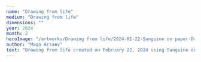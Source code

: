 ```yaml
---
name: "Drawing from life"
medium: "Drawing from life"
dimensions: ""
year: 2024
month: 2
heroImage: "/artworks/Drawing from life/2024-02-22-Sanguine on paper-Drawing from life.jpeg"
author: "Mago Arsaev"
text: "Drawing from life created on February 22, 2024 using Sanguine on paper."
---
```


